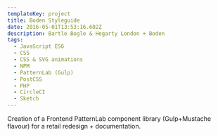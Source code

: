 ```yaml
---
templateKey: project
title: Boden Styleguide
date: 2016-05-01T13:53:16.602Z
description: Bartle Bogle & Hegarty London + Boden
tags:
  - JavaScript ES6
  - CSS
  - CSS & SVG animations
  - NPM
  - PatternLab (Gulp)
  - PostCSS
  - PHP
  - CircleCI
  - Sketch
---
```

Creation of a Frontend PatternLab component library (Gulp+Mustache flavour) for a retail redesign + documentation.
